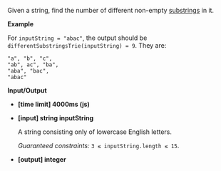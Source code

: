 ﻿Given a string, find the number of different non-empty [substrings](keyword://substring) in it.

**Example**

For `inputString = "abac"`, the output should be
`differentSubstringsTrie(inputString) = 9`.
They are:

```
"a", "b", "c",
"ab", ac", "ba",
"aba", "bac",
"abac"

```

**Input/Output**

*   **[time limit] 4000ms (js)**

*   **[input] string inputString**

    A string consisting only of lowercase English letters.

    _Guaranteed constraints:_
    `3 ≤ inputString.length ≤ 15`.

*   **[output] integer**